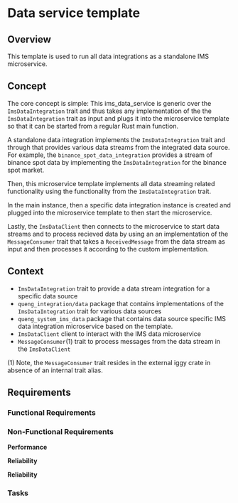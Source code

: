 # Data service template

## Overview

This template is used to run all data integrations as a standalone IMS microservice.

## Concept

The core concept is simple: This ims_data_service is generic over the `ImsDataIntegration` trait
and thus takes any implementation of the the `ImsDataIntegration` trait as input and plugs it into the microservice
template so that it can be started from a regular Rust main function.

A standalone data integration implements the `ImsDataIntegration` trait
and through that provides various data streams from the integrated data source. For example, the
`binance_spot_data_integration` provides a stream of binance spot data by implementing the `ImsDataIntegration`
for the binance spot market.

Then, this microservice template implements all data streaming related functionality using the functionality
from the `ImsDataIntegration` trait.

In the main instance, then a specific data integration instance is created and plugged into the microservice template
to then start the microservice.

Lastly, the  `ImsDataClient` then connects to the microservice to start data streams and to process recieved data
by using an an implementation of the `MessageConsumer` trait that takes a `ReceivedMessage` from the data stream as
input
and then processes it according to the custom implementation.

## Context

* `ImsDataIntegration` trait to provide a data stream integration for a specific data source
* `queng_integration/data` package that contains implementations of the `ImsDataIntegration` trait for various data
  sources
* `queng_system_ims_data` package that contains data source specific IMS data integration microservice based on the
  template.
* `ImsDataClient` client to interact with the IMS data microservice
* `MessageConsumer`(1) trait to process messages from the data stream in the `ImsDataClient`

(1) Note, the `MessageConsumer` trait resides in the external iggy crate in absence of an internal trait alias.

## Requirements

### Functional Requirements

### Non-Functional Requirements

**Performance**

**Reliability**

**Reliability**

### Tasks
